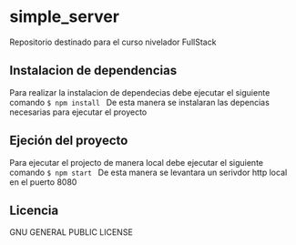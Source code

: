# simple_server
Repositorio destinado para el curso nivelador FullStack 

## Instalacion de dependencias
Para realizar la instalacion de dependecias debe ejecutar el siguiente comando
`$ npm install `
De esta manera se instalaran las depencias necesarias para ejecutar el proyecto

## Ejeción del proyecto
Para ejecutar el projecto de manera local debe ejecutar el siguiente comando
`$ npm start `
De esta manera se levantara un serivdor http local en el puerto 8080

## Licencia

GNU GENERAL PUBLIC LICENSE